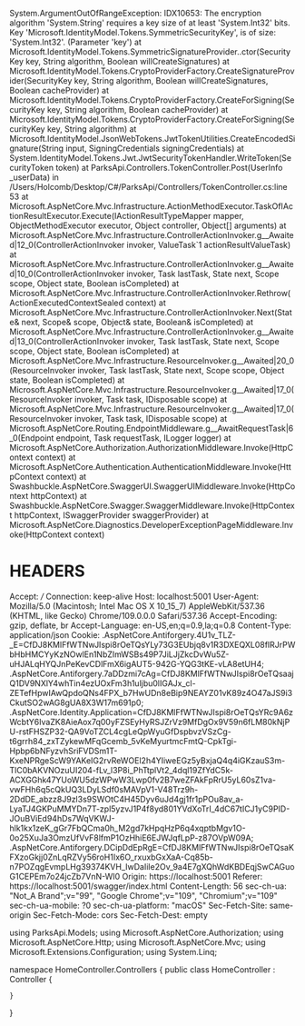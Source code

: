 System.ArgumentOutOfRangeException: IDX10653: The encryption algorithm 'System.String' requires a key size of at least 'System.Int32' bits. Key 'Microsoft.IdentityModel.Tokens.SymmetricSecurityKey', is of size: 'System.Int32'. (Parameter 'key')
   at Microsoft.IdentityModel.Tokens.SymmetricSignatureProvider..ctor(SecurityKey key, String algorithm, Boolean willCreateSignatures)
   at Microsoft.IdentityModel.Tokens.CryptoProviderFactory.CreateSignatureProvider(SecurityKey key, String algorithm, Boolean willCreateSignatures, Boolean cacheProvider)
   at Microsoft.IdentityModel.Tokens.CryptoProviderFactory.CreateForSigning(SecurityKey key, String algorithm, Boolean cacheProvider)
   at Microsoft.IdentityModel.Tokens.CryptoProviderFactory.CreateForSigning(SecurityKey key, String algorithm)
   at Microsoft.IdentityModel.JsonWebTokens.JwtTokenUtilities.CreateEncodedSignature(String input, SigningCredentials signingCredentials)
   at System.IdentityModel.Tokens.Jwt.JwtSecurityTokenHandler.WriteToken(SecurityToken token)
   at ParksApi.Controllers.TokenController.Post(UserInfo _userData) in /Users/Holcomb/Desktop/C#/ParksApi/Controllers/TokenController.cs:line 53
   at Microsoft.AspNetCore.Mvc.Infrastructure.ActionMethodExecutor.TaskOfIActionResultExecutor.Execute(IActionResultTypeMapper mapper, ObjectMethodExecutor executor, Object controller, Object[] arguments)
   at Microsoft.AspNetCore.Mvc.Infrastructure.ControllerActionInvoker.<InvokeActionMethodAsync>g__Awaited|12_0(ControllerActionInvoker invoker, ValueTask`1 actionResultValueTask)
   at Microsoft.AspNetCore.Mvc.Infrastructure.ControllerActionInvoker.<InvokeNextActionFilterAsync>g__Awaited|10_0(ControllerActionInvoker invoker, Task lastTask, State next, Scope scope, Object state, Boolean isCompleted)
   at Microsoft.AspNetCore.Mvc.Infrastructure.ControllerActionInvoker.Rethrow(ActionExecutedContextSealed context)
   at Microsoft.AspNetCore.Mvc.Infrastructure.ControllerActionInvoker.Next(State& next, Scope& scope, Object& state, Boolean& isCompleted)
   at Microsoft.AspNetCore.Mvc.Infrastructure.ControllerActionInvoker.<InvokeInnerFilterAsync>g__Awaited|13_0(ControllerActionInvoker invoker, Task lastTask, State next, Scope scope, Object state, Boolean isCompleted)
   at Microsoft.AspNetCore.Mvc.Infrastructure.ResourceInvoker.<InvokeFilterPipelineAsync>g__Awaited|20_0(ResourceInvoker invoker, Task lastTask, State next, Scope scope, Object state, Boolean isCompleted)
   at Microsoft.AspNetCore.Mvc.Infrastructure.ResourceInvoker.<InvokeAsync>g__Awaited|17_0(ResourceInvoker invoker, Task task, IDisposable scope)
   at Microsoft.AspNetCore.Mvc.Infrastructure.ResourceInvoker.<InvokeAsync>g__Awaited|17_0(ResourceInvoker invoker, Task task, IDisposable scope)
   at Microsoft.AspNetCore.Routing.EndpointMiddleware.<Invoke>g__AwaitRequestTask|6_0(Endpoint endpoint, Task requestTask, ILogger logger)
   at Microsoft.AspNetCore.Authorization.AuthorizationMiddleware.Invoke(HttpContext context)
   at Microsoft.AspNetCore.Authentication.AuthenticationMiddleware.Invoke(HttpContext context)
   at Swashbuckle.AspNetCore.SwaggerUI.SwaggerUIMiddleware.Invoke(HttpContext httpContext)
   at Swashbuckle.AspNetCore.Swagger.SwaggerMiddleware.Invoke(HttpContext httpContext, ISwaggerProvider swaggerProvider)
   at Microsoft.AspNetCore.Diagnostics.DeveloperExceptionPageMiddleware.Invoke(HttpContext context)

HEADERS
=======
Accept: */*
Connection: keep-alive
Host: localhost:5001
User-Agent: Mozilla/5.0 (Macintosh; Intel Mac OS X 10_15_7) AppleWebKit/537.36 (KHTML, like Gecko) Chrome/109.0.0.0 Safari/537.36
Accept-Encoding: gzip, deflate, br
Accept-Language: en-US,en;q=0.9,la;q=0.8
Content-Type: application/json
Cookie: .AspNetCore.Antiforgery.4U1v_TLZ-_E=CfDJ8KMlFfWTNwJIspi8rOeTQsYLy73G3EUbjq8v1R3DXEQXL08flRJrPWbHbHMCYyKzNOwlEn1NbZImWSBs49P7JiLJjZkcDvWu5Z-uHJALqHYQJnPeKevCDlFmX6igAUT5-942G-YQG3tKE-vLA8etUH4; .AspNetCore.Antiforgery.7aDDzmi7cAg=CfDJ8KMlFfWTNwJIspi8rOeTQsaajQ1DV9NXlY4whTin4ezUOxFm3h1uljbu0lIGAJx_cl-ZETefHpwIAwQpdoQNs4FPX_b7HwUDn8eBip9NEAYZ01vK89z4O47aJS9i3CkutSO2wAG8gUA8X3W17m691p0; .AspNetCore.Identity.Application=CfDJ8KMlFfWTNwJIspi8rOeTQsYRc9A6zWcbtY6IvaZK8AieAox7q00yFZSEyHyRSJZrVz9MfDgOx9V59n6fLM80kNjPU-rstFHSZP32-QA9VoTZCL4cgLeQpWyuGfDspbvzVSzCg-t6grrh84_zxTZykewMFqGcemb_5vKeMyurtmcFmtQ-CpkTgi-Hpbp6bNFyzvhSriFVDSm1T-KxeNPRgeScW9YAKeIG2rvReWOEl2h4YIiweEGz5yBxjaQ4q4iGKzauS3m-TlC0bAKVNOzuUI204-fLv_l3P8i_PhTtplVt2_4dql19ZfYdC5k-ACXGGhk47YUoWU5dzWPwW3Lwp0fv2B7weZFAkFpRrU5yL60sZ1va-vwFHh6q5cQkUQ3LDyLSdf0sMAVpV1-V48Trz9h-2DdDE_abzz8J9zl3s9SWOtC4H45Dyv6uJd4gj1fr1pPOu8av_a-LyaTJ4GKPuMMYDn7T-zpl5yzvJ1P4f8yd801YVdXoTrI_4dC67tICJ1yC9PID-JOuBViEd94hDs7WqVKWJ-hlk1kx1zeK_gGr7FbQCma0h_M2gd7kHpqHzP6q4xqptbMgv1O-0o25XuJa3OmzUfVvF8lfmP1OzHhiE6EJWJqfLpP-z87OVpW09A; .AspNetCore.Antiforgery.DCipDdEpRgE=CfDJ8KMlFfWTNwJIspi8rOeTQsaKFXzoGkjj0ZnLqRZVy56roH1Ix6O_rxuxbGxXaA-Cq85b-n7POZqgEvmpLHg39374KVH_IwDaIile2Ov_9a4E7gXQhWdKBDEqjSwCAGuoG1CEPEm7o24jcZb7VnN-WI0
Origin: https://localhost:5001
Referer: https://localhost:5001/swagger/index.html
Content-Length: 56
sec-ch-ua: "Not_A Brand";v="99", "Google Chrome";v="109", "Chromium";v="109"
sec-ch-ua-mobile: ?0
sec-ch-ua-platform: "macOS"
Sec-Fetch-Site: same-origin
Sec-Fetch-Mode: cors
Sec-Fetch-Dest: empty

using ParksApi.Models;
using Microsoft.AspNetCore.Authorization;
using Microsoft.AspNetCore.Http;
using Microsoft.AspNetCore.Mvc;
using Microsoft.Extensions.Configuration;
using System.Linq;

namespace HomeController.Controllers
{
    public class HomeController : Controller
    {
        
    }
}